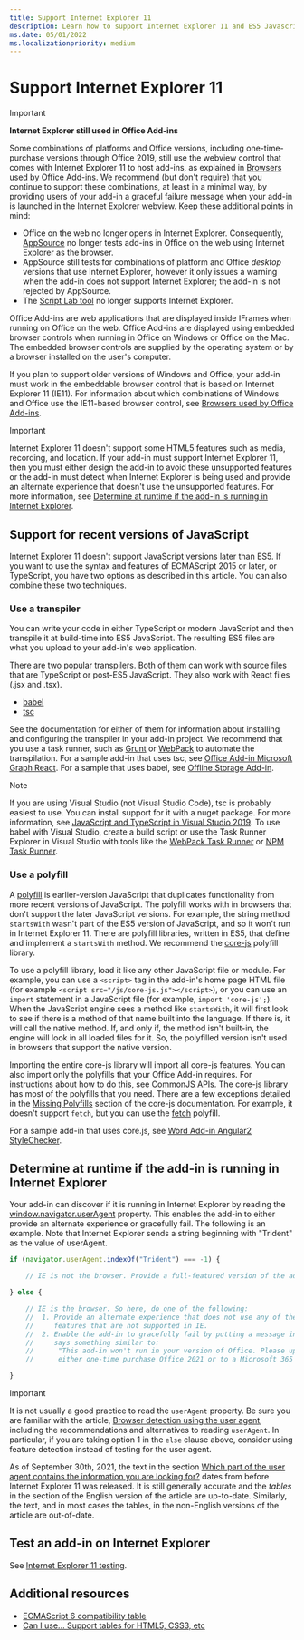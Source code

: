 ```yaml
---
title: Support Internet Explorer 11
description: Learn how to support Internet Explorer 11 and ES5 Javascript in your add-in.
ms.date: 05/01/2022
ms.localizationpriority: medium
---
```


# Support Internet Explorer 11

> [!IMPORTANT]
> **Internet Explorer still used in Office Add-ins**
>
> Some combinations of platforms and Office versions, including one-time-purchase versions through Office 2019, still use the webview control that comes with Internet Explorer 11 to host add-ins, as explained in [Browsers used by Office Add-ins](../concepts/browsers-used-by-office-web-add-ins.md). We recommend (but don't require) that you continue to support these combinations, at least in a minimal way, by providing users of your add-in a graceful failure message when your add-in is launched in the Internet Explorer webview. Keep these additional points in mind:
>
> - Office on the web no longer opens in Internet Explorer. Consequently, [AppSource](/office/dev/store/submit-to-appsource-via-partner-center) no longer tests add-ins in Office on the web using Internet Explorer as the browser.
> - AppSource still tests for combinations of platform and Office *desktop* versions that use Internet Explorer, however it only issues a warning when the add-in does not support Internet Explorer; the add-in is not rejected by AppSource.
> - The [Script Lab tool](../overview/explore-with-script-lab.md) no longer supports Internet Explorer.

Office Add-ins are web applications that are displayed inside IFrames when running on Office on the web. Office Add-ins are displayed using embedded browser controls when running in Office on Windows or Office on the Mac. The embedded browser controls are supplied by the operating system or by a browser installed on the user's computer.

If you plan to support older versions of Windows and Office, your add-in must work in the embeddable browser control that is based on Internet Explorer 11 (IE11). For information about which combinations of Windows and Office use the IE11-based browser control, see [Browsers used by Office Add-ins](../concepts/browsers-used-by-office-web-add-ins.md).

> [!IMPORTANT]
> Internet Explorer 11 doesn't support some HTML5 features such as media, recording, and location. If your add-in must support Internet Explorer 11, then you must either design the add-in to avoid these unsupported features or the add-in must detect when Internet Explorer is being used and provide an alternate experience that doesn't use the unsupported features. For more information, see [Determine at runtime if the add-in is running in Internet Explorer](#determine-at-runtime-if-the-add-in-is-running-in-internet-explorer).

## Support for recent versions of JavaScript

Internet Explorer 11 doesn't support JavaScript versions later than ES5. If you want to use the syntax and features of ECMAScript 2015 or later, or TypeScript, you have two options as described in this article. You can also combine these two techniques.

### Use a transpiler

You can write your code in either TypeScript or modern JavaScript and then transpile it at build-time into ES5 JavaScript. The resulting ES5 files are what you upload to your add-in's web application.

There are two popular transpilers. Both of them can work with source files that are TypeScript or post-ES5 JavaScript. They also work with React files (.jsx and .tsx).

- [babel](https://babeljs.io/)
- [tsc](https://www.typescriptlang.org/index.html)

See the documentation for either of them for information about installing and configuring the transpiler in your add-in project. We recommend that you use a task runner, such as [Grunt](https://gruntjs.com/) or [WebPack](https://webpack.js.org/) to automate the transpilation. For a sample add-in that uses tsc, see [Office Add-in Microsoft Graph React](https://github.com/OfficeDev/Office-Add-in-samples/tree/main/Samples/auth/Office-Add-in-Microsoft-Graph-React). For a sample that uses babel, see [Offline Storage Add-in](https://github.com/OfficeDev/Office-Add-in-samples/tree/main/Samples/Excel.OfflineStorageAddin).

> [!NOTE]
> If you are using Visual Studio (not Visual Studio Code), tsc is probably easiest to use. You can install support for it with a nuget package. For more information, see [JavaScript and TypeScript in Visual Studio 2019](/visualstudio/javascript/javascript-in-vs-2019). To use babel with Visual Studio, create a build script or use the Task Runner Explorer in Visual Studio with tools like the [WebPack Task Runner](https://marketplace.visualstudio.com/items?itemName=MadsKristensen.WebPackTaskRunner) or [NPM Task Runner](https://marketplace.visualstudio.com/items?itemName=MadsKristensen.NPMTaskRunner).

### Use a polyfill

A [polyfill](https://en.wikipedia.org/wiki/Polyfill_(programming)) is earlier-version JavaScript that duplicates functionality from more recent versions of JavaScript. The polyfill works with in browsers that don't support the later JavaScript versions. For example, the string method `startsWith` wasn't part of the ES5 version of JavaScript, and so it won't run in Internet Explorer 11. There are polyfill libraries, written in ES5, that define and implement a `startsWith` method. We recommend the [core-js](https://github.com/zloirock/core-js) polyfill library.

To use a polyfill library, load it like any other JavaScript file or module. For example, you can use a `<script>` tag in the add-in's home page HTML file (for example `<script src="/js/core-js.js"></script>`), or you can use an `import` statement in a JavaScript file (for example, `import 'core-js';`). When the JavaScript engine sees a method like `startsWith`, it will first look to see if there is a method of that name built into the language. If there is, it will call the native method. If, and only if, the method isn't built-in, the engine will look in all loaded files for it. So, the polyfilled version isn't used in browsers that support the native version.

Importing the entire core-js library will import all core-js features. You can also import only the polyfills that your Office Add-in requires. For instructions about how to do this, see [CommonJS APIs](https://github.com/zloirock/core-js#commonjs-api). The core-js library has most of the polyfills that you need. There are a few exceptions detailed in the [Missing Polyfills](https://github.com/zloirock/core-js#missing-polyfills) section of the core-js documentation. For example, it doesn't support `fetch`, but you can use the [fetch](https://github.com/github/fetch) polyfill.

For a sample add-in that uses core.js, see [Word Add-in Angular2 StyleChecker](https://github.com/OfficeDev/Word-Add-in-Angular2-StyleChecker).

## Determine at runtime if the add-in is running in Internet Explorer

Your add-in can discover if it is running in Internet Explorer by reading the [window.navigator.userAgent](https://developer.mozilla.org/docs/Web/API/Navigator/userAgent) property. This enables the add-in to either provide an alternate experience or gracefully fail. The following is an example. Note that Internet Explorer sends a string beginning with "Trident" as the value of userAgent.

```javascript
if (navigator.userAgent.indexOf("Trident") === -1) {

    // IE is not the browser. Provide a full-featured version of the add-in here.

} else {

    // IE is the browser. So here, do one of the following: 
    //  1. Provide an alternate experience that does not use any of the HTML5
    //     features that are not supported in IE.
    //  2. Enable the add-in to gracefully fail by putting a message in the UI that
    //     says something similar to: 
    //      "This add-in won't run in your version of Office. Please upgrade to 
    //      either one-time purchase Office 2021 or to a Microsoft 365 account."          

}
```

> [!IMPORTANT]
> It is not usually a good practice to read the `userAgent` property. Be sure you are familiar with the article, [Browser detection using the user agent](https://developer.mozilla.org/docs/Web/HTTP/Browser_detection_using_the_user_agent), including the recommendations and alternatives to reading `userAgent`. In particular, if you are taking option 1 in the `else` clause above, consider using feature detection instead of testing for the user agent.
>
> As of September 30th, 2021, the text in the section [Which part of the user agent contains the information you are looking for?](https://developer.mozilla.org/docs/Web/HTTP/Browser_detection_using_the_user_agent#which_part_of_the_user_agent_contains_the_information_you_are_looking_for) dates from before Internet Explorer 11 was released. It is still generally accurate and the *tables* in the section of the English version of the article are up-to-date. Similarly, the text, and in most cases the tables, in the non-English versions of the article are out-of-date.

## Test an add-in on Internet Explorer

See [Internet Explorer 11 testing](../testing/ie-11-testing.md).

## Additional resources

- [ECMAScript 6 compatibility table](https://kangax.github.io/compat-table/es6/)
- [Can I use... Support tables for HTML5, CSS3, etc](https://caniuse.com/)
